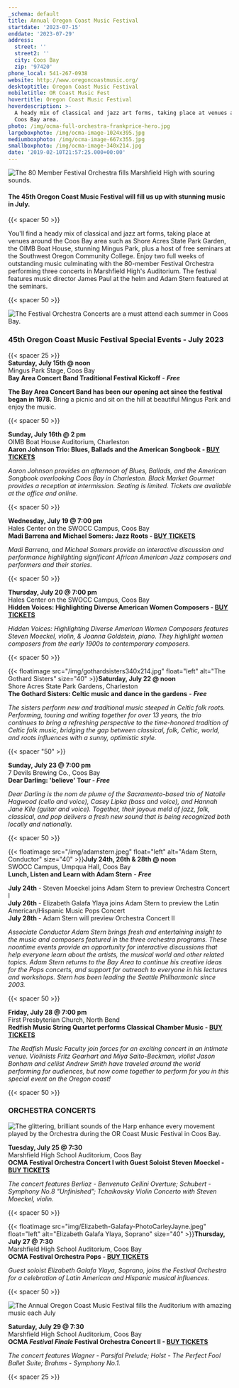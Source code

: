 ```yaml
---
_schema: default
title: Annual Oregon Coast Music Festival
startdate: '2023-07-15'
enddate: '2023-07-29'
address:
  street: ''
  street2: ''
  city: Coos Bay
  zip: '97420'
phone_local: 541-267-0938
website: http://www.oregoncoastmusic.org/
desktoptitle: Oregon Coast Music Festival
mobiletitle: OR Coast Music Fest
hovertitle: Oregon Coast Music Festival
hoverdescription: >-
  A heady mix of classical and jazz art forms, taking place at venues around the
  Coos Bay area. 
photo: /img/ocma-full-orchestra-frankprice-hero.jpg
largeboxphoto: /img/ocma-image-1024x395.jpg
mediumboxphoto: /img/ocma-image-667x355.jpg
smallboxphoto: /img/ocma-image-340x214.jpg
date: '2019-02-10T21:57:25.000+00:00'
---
```

![The 80 Member Festival Orchestra fills Marshfield High with souring sounds.](/img/ocma-pops-concert-frankprice-web.jpg "The Annual Oregon Coast Music Festival in Coos Bay - Photo by Frank Price")

#### **The 45th Oregon Coast Music Festival will fill us up with stunning music in July.**

{{< spacer 50 >}}

You'll find a heady mix of classical and jazz art forms, taking place at venues around the Coos Bay area such as Shore Acres State Park Garden, the OIMB Boat House, stunning Mingus Park, plus a host of free seminars at the Southwest Oregon Community College. Enjoy two full weeks of outstanding music culminating with the 80-member Festival Orchestra performing three concerts in Marshfield High's Auditorium. The festival features music director James Paul at the helm and Adam Stern featured at the seminars.

{{< spacer 50 >}}

![The Festival Orchestra Concerts are a must attend each summer in Coos Bay.](/img/ocma-orchestra-frankprice-web.jpg "The Oregon Coast Music Festival Orchestra - Photo by Frank Price")

### 45th Oregon Coast Music Festival Special Events - July 2023

{{< spacer 25 >}}<br>**Saturday, July 15th @ noon**<br>Mingus Park Stage, Coos Bay<br>**Bay Area Concert Band Traditional Festival Kickoff** - ***Free***

**The Bay Area Concert Band has been our opening act since the festival began in 1978.** Bring a picnic and sit on the hill at beautiful Mingus Park and enjoy the music.

{{< spacer 50 >}}

**Sunday, July 16th @ 2 pm**<br>OIMB Boat House Auditorium, Charleston<br>**Aaron Johnson Trio: Blues, Ballads and the American Songbook - <a target="_blank" href="https://checkout.square.site/buy/FF4ZH5VNWKXF3K4PGZUI7ILZ">BUY TICKETS</a>**

*Aaron Johnson provides an afternoon of Blues, Ballads, and the American Songbook overlooking Coos Bay in Charleston. Black Market Gourmet provides a reception at intermission. Seating is limited. Tickets are available at the office and online.*

{{< spacer 50 >}}

**Wednesday, July 19 @ 7:00 pm**<br>Hales Center on the SWOCC Campus, Coos Bay<br>**Madi Barrena and Michael Somers: Jazz Roots - <a target="_blank" href="https://checkout.square.site/buy/MYE3RPUCJK3ZPBZ3ASHKBEVX">BUY TICKETS</a>**

*Madi Barrena, and Michael Somers provide an interactive discussion and performance highlighting significant African American Jazz composers and performers and their stories.*

{{< spacer 50 >}}

**Thursday, July 20 @ 7:00 pm**<br>Hales Center on the SWOCC Campus, Coos Bay<br>**Hidden Voices: Highlighting Diverse American Women Composers - <a target="_blank" href="https://checkout.square.site/buy/XLQYZ5U62FKQGS7QQG6QEU2J">BUY TICKETS</a>**

*Hidden Voices: Highlighting Diverse American Women Composers features Steven Moeckel, violin, & Joanna Goldstein, piano. They highlight women composers from the early 1900s to contemporary composers.*

{{< spacer 50 >}}

{{< floatimage src="/img/gothardsisters340x214.jpg" float="left" alt="The Gothard Sisters" size="40" >}}**Saturday, July 22 @ noon**<br>Shore Acres State Park Gardens, Charleston<br>**The Gothard Sisters: Celtic music and dance in the gardens** - ***Free***

*The sisters perform new and traditional music steeped in Celtic folk roots. Performing, touring and writing together for over 13 years, the trio continues to bring a refreshing perspective to the time-honored tradition of Celtic folk music, bridging the gap between classical, folk, Celtic, world, and roots influences with a sunny, optimistic style.*

{{< spacer "50" >}}

**Sunday, July 23 @ 7:00 pm**<br>7 Devils Brewing Co., Coos Bay<br>**Dear Darling: 'believe' Tour - *Free***

*Dear Darling is the nom de plume of the Sacramento-based trio of Natalie Hagwood (cello and voice), Casey Lipka (bass and voice), and Hannah Jane Kile (guitar and voice). Together, their joyous meld of jazz, folk, classical, and pop delivers a fresh new sound that is being recognized both locally and nationally.*

{{< spacer 50 >}}

{{< floatimage src="/img/adamstern.jpeg" float="left" alt="Adam Stern, Conductor" size="40" >}}**July 24th, 26th & 28th @ noon**<br>SWOCC Campus, Umpqua Hall, Coos Bay<br>**Lunch, Listen and Learn with Adam Stern** - ***Free***

**July 24th** - Steven Moeckel joins Adam Stern to preview Orchestra Concert I<br>**July 26th** - Elizabeth Galafa Ylaya joins Adam Stern to preview the Latin American/Hispanic Music Pops Concert<br>**July 28th** - Adam Stern will preview Orchestra Concert II

*Associate Conductor Adam Stern brings fresh and entertaining insight to the music and composers featured in the three orchestra programs. These noontime events provide an opportunity for interactive discussions that help everyone learn about the artists, the musical world and other related topics. Adam Stern returns to the Bay Area to continue his creative ideas for the Pops concerts, and support for outreach to everyone in his lectures and workshops. Stern has been leading the Seattle Philharmonic since 2003.*

{{< spacer 50 >}}

**Friday, July 28 @ 7:00 pm**<br>First Presbyterian Church, North Bend<br>**Redfish Music String Quartet performs Classical Chamber Music - <a target="_blank" href="https://www.eventbrite.com/e/classical-chamber-music-performed-by-the-redfish-faculty-quartet-tickets-612292662837">BUY TICKETS</a>**

*The Redfish Music Faculty join forces for an exciting concert in an intimate venue. Violinists Fritz Gearhart and Miya Saito-Beckman, violist Jason Bonham and cellist Andrew Smith have traveled around the world performing for audiences, but now come together to perform for you in this special event on the Oregon coast!&nbsp;*

{{< spacer 50 >}}

### ORCHESTRA CONCERTS

![The glittering, brilliant sounds of the Harp enhance every movement played by the Orchestra during the OR Coast Music Festival in Coos Bay.](/img/ocma-harpist-frankprice-web.jpg "The Orchestra features the glittering sounds of the harp - Photo by Frank Price")

**Tuesday, July 25 @ 7:30**<br>Marshfield High School Auditorium, Coos Bay<br>**OCMA Festival Orchestra Concert I with Guest Soloist Steven Moeckel - <a target="_blank" href="https://checkout.square.site/buy/645R7MXRLINQS3FHOQW7TGPU">BUY TICKETS</a>**

*The concert features Berlioz - Benvenuto Cellini Overture; Schubert - Symphony No.8 "Unfinished”; Tchaikovsky Violin Concerto with Steven Moeckel, violin.*

{{< spacer 50 >}}

{{< floatimage src="img/Elizabeth-Galafay-PhotoCarleyJayne.jpeg" float="left" alt="Elizabeth Galafa Ylaya, Soprano" size="40" >}}**Thursday, July 27 @ 7:30**<br>Marshfield High School Auditorium, Coos Bay<br>**OCMA Festival Orchestra Pops - <a target="_blank" href="https://checkout.square.site/buy/SCLZCAQ67O2FSPOIODEJDW6G">BUY TICKETS</a>**

*Guest soloist Elizabeth Galafa Ylaya, Soprano, joins the Festival Orchestra for a celebration of Latin American and Hispanic musical influences.*

{{< spacer 50 >}}

![The Annual Oregon Coast Music Festival fills the Auditorium with amazing music each July](/img/ocma-cellist-frankprice-web.jpg "The Annual Oregon Coast Music Festival fills the Auditorium with amazing music each July - Photo by Frank Price")

**Saturday, July 29 @ 7:30**<br>Marshfield High School Auditorium, Coos Bay<br>**OCMA *Festival Finale* Festival Orchestra Concert II - <a target="_blank" href="https://checkout.square.site/buy/UPPN65MFJZTTXTVALA4LDXME">BUY TICKETS</a>**

*The concert features Wagner - Parsifal Prelude; Holst - The Perfect Fool Ballet Suite; Brahms - Symphony No.1.*

{{< spacer 25 >}}